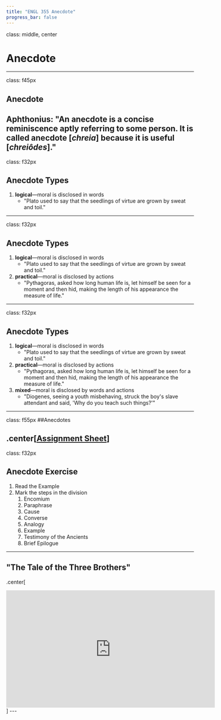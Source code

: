 ```yaml
---
title: "ENGL 355 Anecdote"
progress_bar: false
---
```

class: middle, center

# Anecdote
---
class: f45px
## Anecdote

Aphthonius: "An anecdote is a concise reminiscence aptly referring to some person. It is called anecdote [*chreia*] because it is useful [*chreiôdes*]."
---
class: f32px
## Anecdote Types

1. **logical**—moral is disclosed in words
	* "Plato used to say that the seedlings of virtue are grown by sweat and toil."
---
class: f32px
## Anecdote Types

1. **logical**—moral is disclosed in words
	* "Plato used to say that the seedlings of virtue are grown by sweat and toil."
1. **practical**—moral is disclosed by actions
	* "Pythagoras, asked how long human life is, let himself be seen for a moment and then hid, making the length of his appearance the measure of life."
---
class: f32px
## Anecdote Types

1. **logical**—moral is disclosed in words
	* "Plato used to say that the seedlings of virtue are grown by sweat and toil."
1. **practical**—moral is disclosed by actions
	* "Pythagoras, asked how long human life is, let himself be seen for a moment and then hid, making the length of his appearance the measure of life."
1. **mixed**—moral is disclosed by words and actions
	* "Diogenes, seeing a youth misbehaving, struck the boy's slave attendant and said, 'Why do you teach such things?'"
---
class: f55px
##Anecdotes

.center[[**Assignment Sheet**](http://andrew.pilsch.com/courses/engl355spr2017/assignments/anecdote.pdf)]
---
class: f32px
## Anecdote Exercise

1. Read the Example
1. Mark the steps in the division
	1. Encomium
	1. Paraphrase
	1. Cause
	1. Converse
	1. Analogy
	1. Example
	1. Testimony of the Ancients
	1. Brief Epilogue
---
## "The Tale of the Three Brothers"

.center[
<iframe width="560" height="315" src="https://www.youtube.com/embed/TgmEEDyeDv8" frameborder="0" allowfullscreen></iframe>
]
---